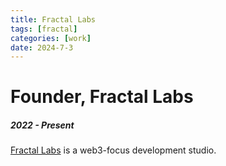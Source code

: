 ```yaml
---
title: Fractal Labs
tags: [fractal]
categories: [work]
date: 2024-7-3
---
```


# Founder, Fractal Labs
##### 2022 - Present
[Fractal Labs](https://fractal.box) is a web3-focus development studio.
